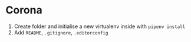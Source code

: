 # Corona

1. Create folder and initialise a new virtualenv inside with `pipenv install`
1. Add `README`, `.gitignore`, `.editorconfig`
